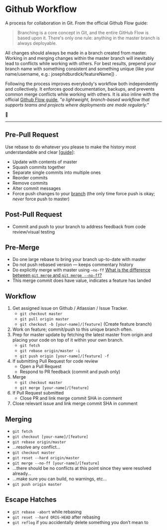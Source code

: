 # Github Workflow

A process for collaboration in Git. From the official Github Flow guide:
> Branching is a core concept in Git, and the entire GitHub Flow is based upon it. 
> There's only one rule: anything in the master branch is always deployable.

All changes should always be made in a branch created from master. Working in and merging changes within the master branch will inevitably lead to conflicts while working with others. For best results, prepend your branch name with something consistent and something unique (like your name/username, e.g.: josephdburdick/featureName]) .

Following the process improves everybody's workflow both independently and collectively. It enforces good documentation, backups, and prevents common merge conflicts while working with others. It is also inline with the official [Github Flow guide](https://guides.github.com/introduction/flow/), _"a lightweight, branch-based workflow that supports teams and projects where deployments are made regularly."_ 

:metal:
***

## Pre-Pull Request

Use rebase to do whatever you please to make the history most understandable and clear [[guide](https://git-scm.com/book/en/v2/Git-Tools-Rewriting-History)]:

* Update with contents of master
* Squash commits together
* Separate single commits into multiple ones
* Reorder commits
* Remove commits
* Alter commit messages
* Force push changes to your <u>branch</u> (the only time force push is okay; *never* force push to master)

## Post-Pull Request

* Commit and push to your branch to address feedback from code review/visual testing

## Pre-Merge

* Do one large rebase to bring your branch up-to-date with master
* Do not push rebased version — keeps commentary history
* Do explicitly merge with master using `—no-ff` [What is the difference between `git merge` and `git merge --no-ff`?](http://stackoverflow.com/questions/9069061/what-is-the-difference-between-git-merge-and-git-merge-no-ff)
* This merge commit does have value, indicates a feature has landed

## Workflow

1. Get assigned issue on Github / Atlassian / Issue Tracker. 
	* `git checkout master`
	* `git pull origin master`
	* `git checkout -b [your-name]/[feature]` (Create feature branch)
2. Work on feature; commit/push to this unique branch often. 
3. Prep for master update by fetching the latest master from origin and placing your code on top of it within your own branch.
	* `git fetch`
	* `git rebase origin/master -i` 
	* `git push origin [your-name]/[feature] -f`
4. If submitting Pull Request for code review
	* Open a Pull Request
	* Respond to PR feedback (commit and push only)
5. Merge
	* `git checkout master`
	* `git merge [your-name]/[feature]`
6. If Pull Request submitted
	* Close PR and link merge commit SHA in comment
7. Close relevant issue and link merge commit SHA in comment


## Merging
* `git fetch`
* `git checkout [your-name]/[feature]`
* `git rebase origin/master`
* …resolve any conflict…
* `git checkout master`
* `git reset --hard origin/master`
* `git merge --no-ff [your-name]/[feature]`
* …there should be no conflicts at this point since they were resolved already…
* …make sure you can build, no warnings, etc…
* `git push origin master`

## Escape Hatches
* `git rebase -abort` while rebasing
* `git reset --hard ORIG-HEAD` after rebasing
* `git reflog` if you accidentally delete something you don’t mean to
